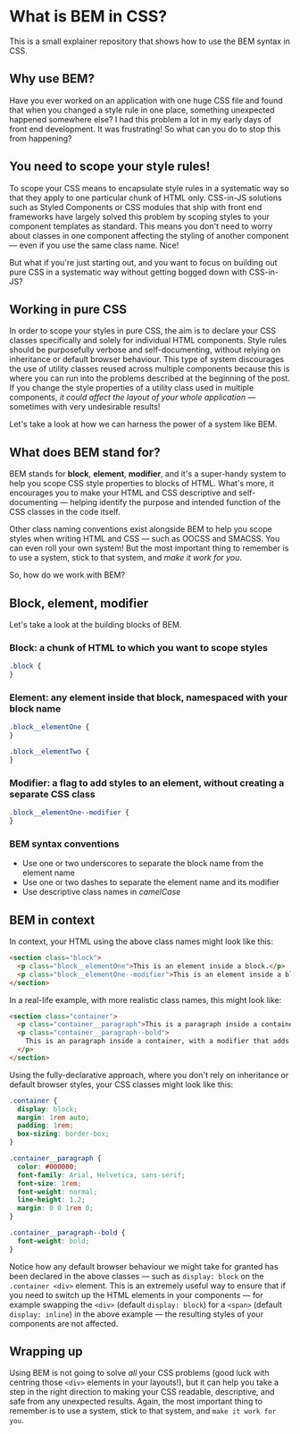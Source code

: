 # What is BEM in CSS?

This is a small explainer repository that shows how to use the BEM syntax in CSS.

## Why use BEM?

Have you ever worked on an application with one huge CSS file and found that when you changed a style rule in one place, something unexpected happened somewhere else? I had this problem a lot in my early days of front end development. It was frustrating! So what can you do to stop this from happening?

## You need to scope your style rules!

To scope your CSS means to encapsulate style rules in a systematic way so that they apply to one particular chunk of HTML only. CSS-in-JS solutions such as Styled Components or CSS modules that ship with front end frameworks have largely solved this problem by scoping styles to your component templates as standard. This means you don't need to worry about classes in one component affecting the styling of another component — even if you use the same class name. Nice!

But what if you're just starting out, and you want to focus on building out pure CSS in a systematic way without getting bogged down with CSS-in-JS?

## Working in pure CSS

In order to scope your styles in pure CSS, the aim is to declare your CSS classes specifically and solely for individual HTML components. Style rules should be purposefully verbose and self-documenting, without relying on inheritance or default browser behaviour. This type of system discourages the use of utility classes reused across multiple components because this is where you can run into the problems described at the beginning of the post. If you change the style properties of a utility class used in multiple components, *it could affect the layout of your whole application* — sometimes with very undesirable results!

Let's take a look at how we can harness the power of a system like BEM.

## What does BEM stand for?

BEM stands for **block**, **element**, **modifier**, and it's a super-handy system to help you scope CSS style properties to blocks of HTML. What's more, it encourages you to make your HTML and CSS descriptive and self-documenting — helping identify the purpose and intended function of the CSS classes in the code itself.

Other class naming conventions exist alongside BEM to help you scope styles when writing HTML and CSS — such as OOCSS and SMACSS. You can even roll your own system! But the most important thing to remember is to use a system, stick to that system, and *make it work for you*.

So, how do we work with BEM?

## Block, element, modifier

Let's take a look at the building blocks of BEM.

### Block: a chunk of HTML to which you want to scope styles

```css
.block {
}
```

### Element: any element inside that block, namespaced with your block name

```css
.block__elementOne {
}

.block__elementTwo {
}
```

### Modifier: a flag to add styles to an element, without creating a separate CSS class

```css
.block__elementOne--modifier {
}
```

### BEM syntax conventions

- Use one or two underscores to separate the block name from the element name
- Use one or two dashes to separate the element name and its modifier
- Use descriptive class names in *camelCase*

## BEM in context

In context, your HTML using the above class names might look like this:

```html
<section class="block">
  <p class="block__elementOne">This is an element inside a block.</p>
  <p class="block__elementOne--modifier">This is an element inside a block, with a modifier.</p>
</section>
```

In a real-life example, with more realistic class names, this might look like:

```html
<section class="container">
  <p class="container__paragraph">This is a paragraph inside a container.</p>
  <p class="container__paragraph--bold">
    This is an paragraph inside a container, with a modifier that adds bold styling.
  </p>
</section>
```

Using the fully-declarative approach, where you don't rely on inheritance or default browser styles, your CSS classes might look like this:

```css
.container {
  display: block;
  margin: 1rem auto;
  padding: 1rem;
  box-sizing: border-box;
}

.container__paragraph {
  color: #000000;
  font-family: Arial, Helvetica, sans-serif;
  font-size: 1rem;
  font-weight: normal;
  line-height: 1.2;
  margin: 0 0 1rem 0;
}

.container__paragraph--bold {
  font-weight: bold;
}
```

Notice how any default browser behaviour we might take for granted has been declared in the above classes — such as `display: block` on the `.container <div>` element. This is an extremely useful way to ensure that if you need to switch up the HTML elements in your components — for example swapping the `<div>` (default `display: block`) for a `<span>` (default `display: inline`) in the above example — the resulting styles of your components are not affected.

## Wrapping up

Using BEM is not going to solve *all* your CSS problems (good luck with centring those `<div>` elements in your layouts!), but it can help you take a step in the right direction to making your CSS readable, descriptive, and safe from any unexpected results. Again, the most important thing to remember is to use a system, stick to that system, and `make it work for you`.
